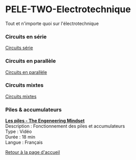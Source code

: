 # PELE-TWO-Electrotechnique
Tout et n'importe quoi sur l'électrotechnique

### Circuits en série
[Circuits série](url)

### Circuits en parallèle
[Circuits en parallèle](url)

### Circuits mixtes
[Circuits mixtes](url)

### Piles & accumulateurs
[<b>Les piles - The Engeneering Mindset</b>](https://www.youtube.com/watch?v=boFwdeTY3-g)<br>
Description : Fonctionnement des piles et accumulateurs<br>
Type : Vidéo<br>
Durée : 18 min<br>
Langue : Français<br>

[Retour à la page d'accueil](https://bkovsky.github.io/PELE-TWO/)
